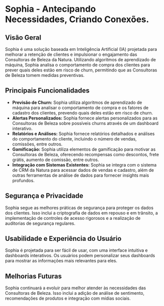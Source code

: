 # Sophia - Antecipando Necessidades, Criando Conexões.

## Visão Geral

Sophia é uma solução baseada em Inteligência Artificial (IA) projetada para melhorar a retenção de clientes e impulsionar o engajamento das Consultoras de Beleza da Natura. Utilizando algoritmos de aprendizado de máquina, Sophia analisa o comportamento de compra dos clientes para prever quais deles estão em risco de churn, permitindo que as Consultoras de Beleza tomem medidas preventivas.

## Principais Funcionalidades

- **Previsão de Churn:** Sophia utiliza algoritmos de aprendizado de máquina para analisar o comportamento de compra e os fatores de cadastro dos clientes, prevendo quais deles estão em risco de churn.
- **Alertas Personalizados:** Sophia fornece alertas personalizados para as Consultoras de Beleza sobre possíveis churns através de um dashboard interativo.
- **Relatórios e Análises:** Sophia fornece relatórios detalhados e análises do comportamento do cliente, incluindo o número de vendas, comissões, entre outros.
- **Gamificação:** Sophia utiliza elementos de gamificação para motivar as Consultoras de Beleza, oferecendo recompensas como descontos, frete grátis, aumento de comissão, entre outros.
- **Integração com Sistemas Existentes:** Sophia se integra com o sistema de CRM da Natura para acessar dados de vendas e cadastro, além de outras ferramentas de análise de dados para fornecer insights mais profundos.

## Segurança e Privacidade

Sophia segue as melhores práticas de segurança para proteger os dados dos clientes. Isso inclui a criptografia de dados em repouso e em trânsito, a implementação de controles de acesso rigorosos e a realização de auditorias de segurança regulares.

## Usabilidade e Experiência do Usuário

Sophia é projetada para ser fácil de usar, com uma interface intuitiva e dashboards interativos. Os usuários podem personalizar seus dashboards para mostrar as informações mais relevantes para eles.

## Melhorias Futuras

Sophia continuará a evoluir para melhor atender às necessidades das Consultoras de Beleza. Isso inclui a adição de análise de sentimento, recomendações de produtos e integração com mídias sociais.
